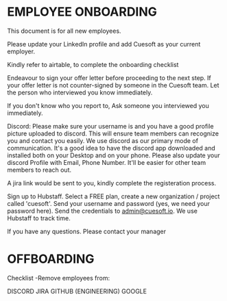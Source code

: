 # EMPLOYEE ONBOARDING
This document is for all new employees.

Please update your LinkedIn profile and add Cuesoft as your current employer.

Kindly refer to airtable, to complete the onboarding checklist

Endeavour to sign your offer letter before proceeding to the next step. If your offer letter is not counter-signed by someone in the Cuesoft team. Let the person who interviewed you know immediately.

If you don't know who you report to, Ask someone you interviewed you immediately.

Discord:
Please make sure your username is and you have a good profile picture uploaded to discord. This will ensure team members can recognize you and contact you easily.
We use discord as our primary mode of communication. It's a good idea to have the discord app downloaded and installed both on your Desktop and on your phone.
Please also update your discord Profile with Email, Phone Number. It'll be easier for other team members to reach out.

<!-- -Kindly send in a good passport photograph to enable us issue you a company ID card. -->

A jira link would be sent to you, kindly complete the registeration process.

Sign up to Hubstaff. Select a FREE plan, create a new organization / project called 'cuesoft'. Send your username and password (yes, we need your password here). Send the credentials to admin@cuesoft.io. We use Hubstaff to track time.

If you have any questions. Please contact your manager


# OFFBOARDING 

Checklist
-Remove employees from:

DISCORD
JIRA
GITHUB (ENGINEERING)
GOOGLE 
